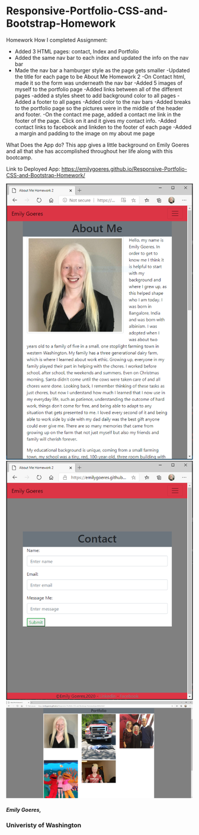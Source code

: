 # Responsive-Portfolio-CSS-and-Bootstrap-Homework
Homework How I completed Assignment:
* Added 3 HTML pages: contact, Index and Portfolio
* Added the same nav bar to each index and updated the info on the nav bar
* Made the nav bar a hamburger style as the page gets smaller
-Updated the title for each page to be About Me Homework 2
-On Contact html, made it so the form was underneath the nav bar
-Added 5 images of myself to the portfolio page
-Added links between all of the different pages
-added a styles sheet to add background color to all pages
-Added a footer to all pages
-Added color to the nav bars
-Added breaks to the portfolio page so the pictures were in the middle of the header and footer.
-On the contact me page, added a contact me link in the footer of the page. Click on it and it gives my contact info.
-Added contact links to facebook and linkden to the footer of each page
-Added a margin and padding to the image on my about me page

What Does the App do?
This app gives a little background on Emily Goeres and all that she has accomplished throughout her life along with this bootcamp.

Link to Deployed App:
https://emilygoeres.github.io/Responsive-Portfolio-CSS-and-Bootstrap-Homework/

![About Me](https://github.com/emilygoeres/Responsive-Portfolio-CSS-and-Bootstrap-Homework/blob/master/response1.png)
![Contact](https://github.com/emilygoeres/Responsive-Portfolio-CSS-and-Bootstrap-Homework/blob/master/response2.png)
![Portfolio](https://github.com/emilygoeres/Responsive-Portfolio-CSS-and-Bootstrap-Homework/blob/master/response3.png)


##### Emily Goeres, 
### Univeristy of Washington

